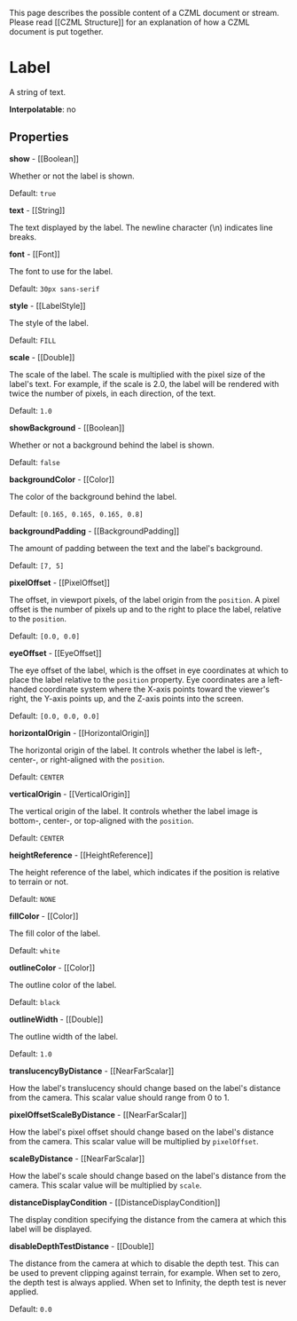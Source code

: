 This page describes the possible content of a CZML document or stream. Please read [[CZML Structure]] for an explanation of how a CZML document is put together.

# Label

A string of text.

**Interpolatable**: no

## Properties

**show** - [[Boolean]]

Whether or not the label is shown.

Default: `true`


**text** - [[String]]

The text displayed by the label. The newline character (\n) indicates line breaks.


**font** - [[Font]]

The font to use for the label.

Default: `30px sans-serif`


**style** - [[LabelStyle]]

The style of the label.

Default: `FILL`


**scale** - [[Double]]

The scale of the label. The scale is multiplied with the pixel size of the label's text. For example, if the scale is 2.0, the label will be rendered with twice the number of pixels, in each direction, of the text.

Default: `1.0`


**showBackground** - [[Boolean]]

Whether or not a background behind the label is shown.

Default: `false`


**backgroundColor** - [[Color]]

The color of the background behind the label.

Default: `[0.165, 0.165, 0.165, 0.8]`


**backgroundPadding** - [[BackgroundPadding]]

The amount of padding between the text and the label's background.

Default: `[7, 5]`


**pixelOffset** - [[PixelOffset]]

The offset, in viewport pixels, of the label origin from the `position`. A pixel offset is the number of pixels up and to the right to place the label, relative to the `position`.

Default: `[0.0, 0.0]`


**eyeOffset** - [[EyeOffset]]

The eye offset of the label, which is the offset in eye coordinates at which to place the label relative to the `position` property. Eye coordinates are a left-handed coordinate system where the X-axis points toward the viewer's right, the Y-axis points up, and the Z-axis points into the screen.

Default: `[0.0, 0.0, 0.0]`


**horizontalOrigin** - [[HorizontalOrigin]]

The horizontal origin of the label. It controls whether the label is left-, center-, or right-aligned with the `position`.

Default: `CENTER`


**verticalOrigin** - [[VerticalOrigin]]

The vertical origin of the label. It controls whether the label image is bottom-, center-, or top-aligned with the `position`.

Default: `CENTER`


**heightReference** - [[HeightReference]]

The height reference of the label, which indicates if the position is relative to terrain or not.

Default: `NONE`


**fillColor** - [[Color]]

The fill color of the label.

Default: `white`


**outlineColor** - [[Color]]

The outline color of the label.

Default: `black`


**outlineWidth** - [[Double]]

The outline width of the label.

Default: `1.0`


**translucencyByDistance** - [[NearFarScalar]]

How the label's translucency should change based on the label's distance from the camera. This scalar value should range from 0 to 1.


**pixelOffsetScaleByDistance** - [[NearFarScalar]]

How the label's pixel offset should change based on the label's distance from the camera. This scalar value will be multiplied by `pixelOffset`.


**scaleByDistance** - [[NearFarScalar]]

How the label's scale should change based on the label's distance from the camera. This scalar value will be multiplied by `scale`.


**distanceDisplayCondition** - [[DistanceDisplayCondition]]

The display condition specifying the distance from the camera at which this label will be displayed.


**disableDepthTestDistance** - [[Double]]

The distance from the camera at which to disable the depth test. This can be used to prevent clipping against terrain, for example. When set to zero, the depth test is always applied. When set to Infinity, the depth test is never applied.

Default: `0.0`


